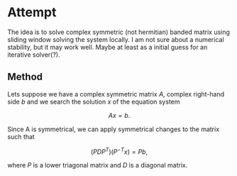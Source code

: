 # Attempt

The idea is to solve complex symmetric (not hermitian) banded matrix using sliding window solving the system locally. I am not sure about a numerical stability, but it may work well. Maybe at least as a initial guess for an iterative solver(?).

## Method
Lets suppose we have a complex symmetric matrix $A$, complex right-hand side $b$ and we search the solution $x$ of the equation system

```math
Ax = b.
```

Since A is symmetrical, we can apply symmetrical changes to the matrix such that 
```math
(PDP^T) (P^{-T}x) = Pb,
```

where $P$ is a lower triagonal matrix and $D$ is a diagonal matrix.